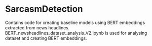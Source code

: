 # SarcasmDetection
Contains code for creating baseline models using BERT embeddings extracted from news headlines.
BERT_newsheadlines_dataset_analysis_V2.ipynb is used for analysing dataset and creating BERT embeddings.
